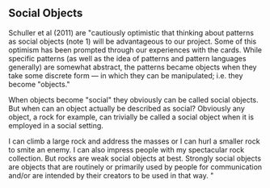 ## Social Objects
Schuller et al (2011) are "cautiously optimistic that thinking about patterns as social objects (note 1) will be advantageous to our project. Some of this optimism has been prompted through our experiences with the cards. While specific patterns (as well as the idea of patterns and pattern languages generally) are somewhat abstract, the patterns became objects when they take some discrete form — in which they can be manipulated; i.e. they become "objects."

When objects become "social" they obviously can be called social objects. But when can an object actually be described as social? Obviously any object, a rock for example, can trivially be called a social object when it is employed in a social setting.

I can climb a large rock and address the masses or I can hurl a smaller rock to smite an enemy. I can also impress people with my spectacular rock collection. But rocks are weak social objects at best. Strongly social objects are objects that are routinely or primarily used by people for communication and/or are intended by their creators to be used in that way.
"
